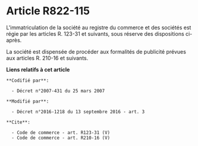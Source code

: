 # Article R822-115

L'immatriculation de la société au registre du commerce et des sociétés est régie par les articles R. 123-31 et suivants,
sous réserve des dispositions ci-après. 

La société est dispensée de procéder aux formalités de publicité prévues aux articles R. 210-16 et suivants.

**Liens relatifs à cet article**

	**Codifié par**:

	  - Décret n°2007-431 du 25 mars 2007

	**Modifié par**:

	  - Décret n°2016-1218 du 13 septembre 2016 - art. 3

	**Cite**:

	  - Code de commerce - art. R123-31 (V)
	  - Code de commerce - art. R210-16 (V)

